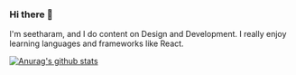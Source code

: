 ### Hi there 👋

I'm seetharam, and I do content on Design and Development. I really enjoy learning languages and frameworks like React.

[![Anurag's github stats](https://github-readme-stats.vercel.app/api?username=seetharamvanamareddi)](https://github.com/anuraghazra/github-readme-stats)




<!--
**seetharamvanamareddi/seetharamvanamareddi** is a ✨ _special_ ✨ repository because its `README.md` (this file) appears on your GitHub profile.

Here are some ideas to get you started:

- 🔭 I’m currently working on ...
- 🌱 I’m currently learning ...
- 👯 I’m looking to collaborate on ...
- 🤔 I’m looking for help with ...
- 💬 Ask me about ...
- 📫 How to reach me: ...
- 😄 Pronouns: ...
- ⚡ Fun fact: ...
-->
